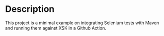 # Description
This project is a minimal example on integrating Selenium tests with Maven and running them against XSK in a Github Action.
